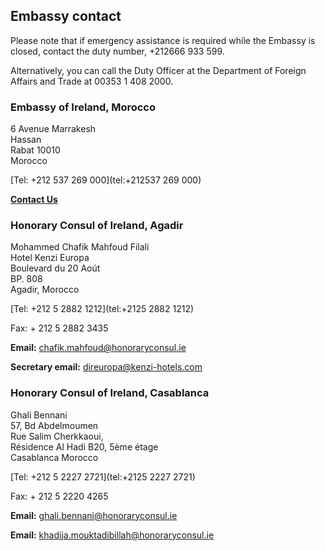 ## Embassy contact

Please note that if emergency assistance is required while the Embassy is closed, contact the duty number, +212666 933 599.

Alternatively, you can call the Duty Officer at the Department of Foreign Affairs and Trade at 00353 1 408 2000.

### Embassy of Ireland, Morocco

6 Avenue Marrakesh   
Hassan   
Rabat 10010   
Morocco

[Tel: +212 537 269 000](tel:+212537 269 000)

[**Contact Us**](/en/morocco/rabat/contact/)

### Honorary Consul of Ireland, Agadir

Mohammed Chafik Mahfoud Filali   
Hotel Kenzi Europa   
Boulevard du 20 Aoút   
BP. 808   
Agadir, Morocco

[Tel: +212 5 2882 1212](tel:+2125 2882 1212)

Fax: + 212 5 2882 3435

**Email:** [chafik.mahfoud@honoraryconsul.ie](mailto:chafik.mahfoud@honoraryconsul.ie)

**Secretary email:** [direuropa@kenzi-hotels.com](mailto:direuropa@kenzi-hotels.com)

### Honorary Consul of Ireland, Casablanca

Ghali Bennani   
57, Bd Abdelmoumen   
Rue Salim Cherkkaoui,   
Résidence Al Hadi B20, 5ème étage   
Casablanca Morocco

[Tel: +212 5 2227 2721](tel:+2125 2227 2721)

Fax: + 212 5 2220 4265

**Email:** [ghali.bennani@honoraryconsul.ie](mailto:ghali.bennani@honoraryconsul.ie)

**Email:** [khadija.mouktadibillah@honoraryconsul.ie](mailto:khadija.mouktadibillah@honoraryconsul.ie)